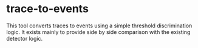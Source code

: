 # trace-to-events

This tool converts traces to events using a simple threshold discrimination logic.
It exists mainly to provide side by side comparison with the existing detector logic.
